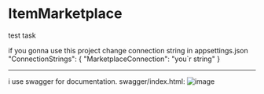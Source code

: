 # ItemMarketplace
test task


if you gonna use this project change connection string in appsettings.json
  "ConnectionStrings": {
    "MarketplaceConnection": "you`r string"
  }

*******************************

i use swagger for documentation.
swagger/index.html:
![image](https://user-images.githubusercontent.com/108452138/193470455-2588d01d-c514-4aae-99df-006cfea59422.png)
